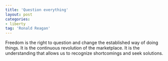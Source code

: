 ```yaml
---
title: 'Question everything'
layout: post
categories:
- liberty
tag: 'Ronald Reagan'
---
```


Freedom is the right to question and change the established way of doing things. It is the continuous revolution of the marketplace. It is the understanding that allows us to recognize shortcomings and seek solutions.
